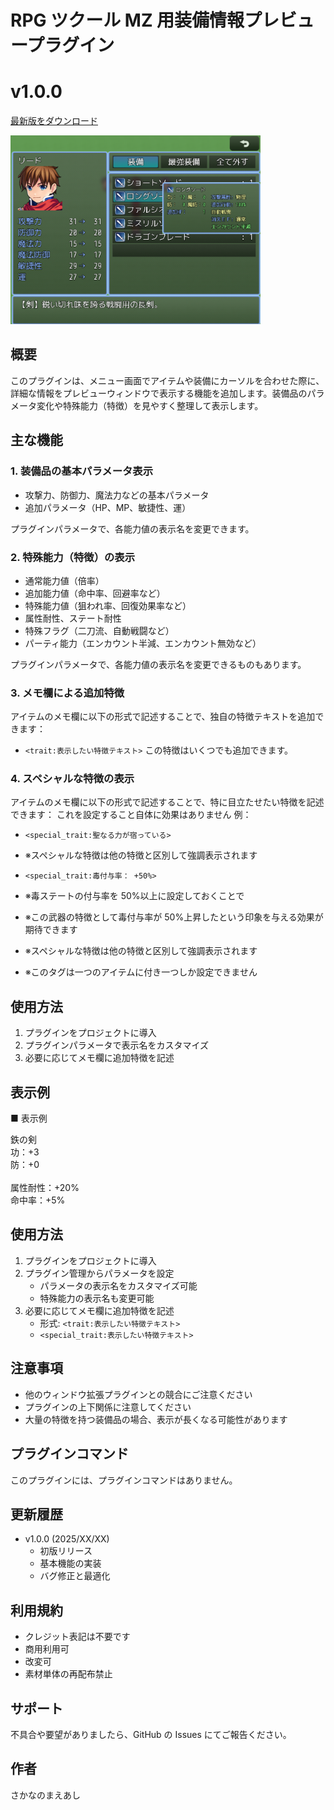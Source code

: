 # RPG ツクール MZ 用装備情報プレビュープラグイン

# v1.0.0

[最新版をダウンロード](https://github.com/fishs075/MZ/blob/main/SKM_EquipinfoWindow.js)

<img src="../images/sanple.png" width="400">

## 概要

このプラグインは、メニュー画面でアイテムや装備にカーソルを合わせた際に、詳細な情報をプレビューウィンドウで表示する機能を追加します。装備品のパラメータ変化や特殊能力（特徴）を見やすく整理して表示します。

## 主な機能

### 1. 装備品の基本パラメータ表示

-   攻撃力、防御力、魔法力などの基本パラメータ
-   追加パラメータ（HP、MP、敏捷性、運）

プラグインパラメータで、各能力値の表示名を変更できます。

### 2. 特殊能力（特徴）の表示

-   通常能力値（倍率）
-   追加能力値（命中率、回避率など）
-   特殊能力値（狙われ率、回復効果率など）
-   属性耐性、ステート耐性
-   特殊フラグ（二刀流、自動戦闘など）
-   パーティ能力（エンカウント半減、エンカウント無効など）

プラグインパラメータで、各能力値の表示名を変更できるものもあります。

### 3. メモ欄による追加特徴

アイテムのメモ欄に以下の形式で記述することで、独自の特徴テキストを追加できます：

-   `<trait:表示したい特徴テキスト>`
    この特徴はいくつでも追加できます。

### 4. スペシャルな特徴の表示

アイテムのメモ欄に以下の形式で記述することで、特に目立たせたい特徴を記述できます：
これを設定すること自体に効果はありません
例：

-   `<special_trait:聖なる力が宿っている>`
-   ※スペシャルな特徴は他の特徴と区別して強調表示されます
-   `<special_trait:毒付与率： +50%>`
-   ※毒ステートの付与率を 50%以上に設定しておくことで
-   ※この武器の特徴として毒付与率が 50%上昇したという印象を与える効果が期待できます

-   ※スペシャルな特徴は他の特徴と区別して強調表示されます
-   ※このタグは一つのアイテムに付き一つしか設定できません

## 使用方法

1. プラグインをプロジェクトに導入
2. プラグインパラメータで表示名をカスタマイズ
3. 必要に応じてメモ欄に追加特徴を記述

## 表示例

■ 表示例

鉄の剣<br>
功：+3<br>
防：+0<br>
<br>
属性耐性：+20%<br>
命中率：+5%<br>

## 使用方法

1. プラグインをプロジェクトに導入
2. プラグイン管理からパラメータを設定
    - パラメータの表示名をカスタマイズ可能
    - 特殊能力の表示名も変更可能
3. 必要に応じてメモ欄に追加特徴を記述
    - 形式: `<trait:表示したい特徴テキスト>`
    - `<special_trait:表示したい特徴テキスト>`

## 注意事項

-   他のウィンドウ拡張プラグインとの競合にご注意ください
-   プラグインの上下関係に注意してください
-   大量の特徴を持つ装備品の場合、表示が長くなる可能性があります

## プラグインコマンド

このプラグインには、プラグインコマンドはありません。

## 更新履歴

-   v1.0.0 (2025/XX/XX)
    -   初版リリース
    -   基本機能の実装
    -   バグ修正と最適化

## 利用規約

-   クレジット表記は不要です
-   商用利用可
-   改変可
-   素材単体の再配布禁止

## サポート

不具合や要望がありましたら、GitHub の Issues にてご報告ください。

## 作者

さかなのまえあし
